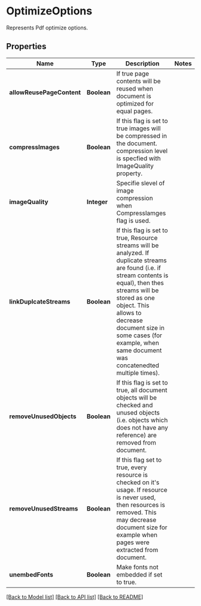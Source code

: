 
# OptimizeOptions
Represents Pdf optimize options.

## Properties
Name | Type | Description | Notes
------------ | ------------- | ------------- | -------------
**allowReusePageContent** | **Boolean** | If true page contents will be reused when document is optimized for equal pages. | 
**compressImages** | **Boolean** | If this flag is set to true images will be compressed in the document. compression level is specfied with ImageQuality property. | 
**imageQuality** | **Integer** | Specifie slevel of image compression when CompressIamges flag is used. | 
**linkDuplcateStreams** | **Boolean** | If this flag is set to true, Resource streams will be analyzed. If duplicate streams are found (i.e. if stream contents is equal), then thes streams will be stored as one object. This allows to decrease document size in some cases (for example, when same document was concatenedted multiple times). | 
**removeUnusedObjects** | **Boolean** | If this flag is set to true, all document objects will be checked and unused objects (i.e. objects which does not have any reference) are removed from document. | 
**removeUnusedStreams** | **Boolean** | If this flag set to true, every resource is checked on it's usage. If resource is never used, then resources is removed. This may decrease document size for example when pages were extracted from document.  | 
**unembedFonts** | **Boolean** | Make fonts not embedded if set to true.  | 


[[Back to Model list]](../../README.md#documentation-for-models) [[Back to API list]](../../README.md#documentation-for-api-endpoints) [[Back to README]](../../README.md)


